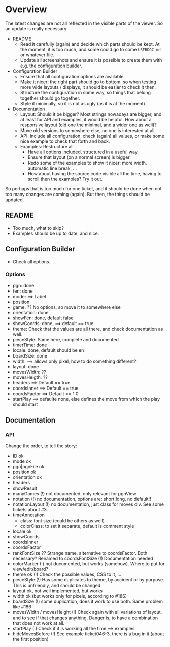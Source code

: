 # Overview

The latest changes are not all reflected in the visible parts of the viewer. So an update is really necessary:

* README
    * Read it carefully (again) and decide which parts should be kept. At the moment, it is too much, and some could go to some `USERDOC.md` or whatever file.
    * Update all screenshots and ensure it is possible to create them with e.g. the configuration builder.
* Configuration Builder
    * Ensure that all configuration options are available.
    * Make it nicer: the right part should go to bottom, so when testing more wide layouts / displays, it should be easier to check it then.
    * Structure the configuration in some way, so things that belong together should go together.
    * Style it minimally, so it is not as ugly (as it is at the moment).
* Documentation
    * Layout: Should it be bigger? Most strings nowadays are bigger, and at least for API and examples, it would be helpful. How about a responsive layout (old one the minimal, and a wider one as well)?
    * Move old versions to somewhere else, no one is interested at all.
    * API: include all configuration, check (again) all values, or make some nice example to check that forth and back.
    * Examples: Restructure all
        * Have all options included, structured in a useful way.
        * Ensure that layout (on a normal screen) is bigger.
        * Redo some of the examples to show it nicer: more width, automatic line break, ...
        * How about having the source code visible all the time, having to scroll then the examples? Try it out.

So perhaps that is too much for one ticket, and it should be done when not too many changes are coming (again). But then, the things should be updated.

## README

* Too much, what to skip?
* Examples should be up to date, and nice.


## Configuration Builder

* Check all options.

### Options

* pgn: done
* fen: done
* mode: ==> Label
* position:   
* game: ?? No options, so move it to somewhere else
* orientation: done
* showFen: done, default false
* showCoords: done, ==> default == true
* theme: Check that the values are all there, and check documentation as well.
* pieceStyle: Same here, complete and documented
* timerTime: done
* locale: done, default should be en
* boardSize: done
* width: ==> allows only pixel, how to do something different?
* layout: done
* movesWidth: ??
* movesHeigth: ??
* headers ==> Default == true
* coordsInner ==> Default == true
* coordsFactor ==> Default == 1.0
* startPlay ==> defaulte none, else defines the move from which the play should start

## Documentation

### API

Change the order, to tell the story:

* ID ok
* mode ok
* pgn|pgnFile ok
* position ok
* orientation ok
* headers
* showResult
* manyGames (!) not documented, only relevant for pgnView
* notation (!) no documentation, options are:  short|long, no default!! 
* notationLayout (!) no documentation, just class for moves div. See some tickets about #3.
* timeAnnotation
  * class: font size (could be others as well)
  * colorClass: to set it separate, default is comment style  
* locale ok 
* showCoords
* coordsInner
* coordsFactor
* rankFontSize ?? Strange name, alternative to coordsFactor. Both necessary?
  Renamed to coordsFontSize (!) Documentation needed
* colorMarker (!) not documented, but works (somehow). Where to put for view/edit/board? 
* theme ok (!) Check the possible values, CSS to it, ...
* pieceStyle (!) Has some duplicates to theme, by accident or by purpose. This is unfriendly, and should be changed
* layout ok, not well implemented, but works
* width ok (but works only for pixels, according to #186)
* boardSize (!) some duplication, does it work to use both. Same problem like #186
* movesWidth / movesHeight (!) Check again with all variations of layout, and to see if that changes anything. Danger is, to have a combination that does not work at all.
* startPlay (!) Check if it is working all the time ==> examples
* hideMovesBefore (!) See example ticket046-3, there is a bug in it (about the first position)